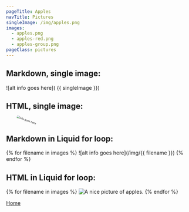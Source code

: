 ```yaml
---
pageTitle: Apples
navTitle: Pictures
singleImage: /img/apples.png
images:
  - apples.png
  - apples-red.png
  - apples-group.png
pageClass: pictures
---
```


## Markdown, single image:

![alt info goes here]( {{ singleImage }})

## HTML, single image:

<img src="{{ singleImage }}" alt="info goes here" style="transform: scale(50%) rotate(20deg);" />

## Markdown in Liquid for loop:

{% for filename in images %}
![alt info goes here](/img/{{ filename }})
{% endfor %}

## HTML in Liquid for loop:

{% for filename in images %}
<img src="/img/{{ filename }}" alt="A nice picture of apples." />
{% endfor %}

[Home](/)
